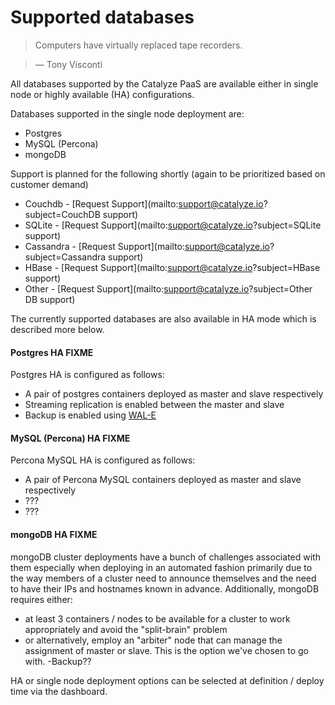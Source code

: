 # Supported databases

> Computers have virtually replaced tape recorders.

> — Tony Visconti


All databases supported by the Catalyze PaaS are available either in single node or highly available (HA) configurations.

Databases supported in the single node deployment are:
- Postgres
- MySQL (Percona)
- mongoDB

Support is planned for the following shortly (again to be prioritized based on customer demand)
- Couchdb - [Request Support](mailto:support@catalyze.io?subject=CouchDB support)
- SQLite - [Request Support](mailto:support@catalyze.io?subject=SQLite support)
- Cassandra - [Request Support](mailto:support@catalyze.io?subject=Cassandra support)
- HBase - [Request Support](mailto:support@catalyze.io?subject=HBase support)
- Other - [Request Support](mailto:support@catalyze.io?subject=Other DB support)

The currently supported databases are also available in HA mode which is described more below.

#### Postgres HA FIXME
Postgres HA is configured as follows:
- A pair of postgres containers deployed as master and slave respectively
- Streaming replication is enabled between the master and slave
- Backup is enabled using [WAL-E](https://github.com/wal-e/wal-e)


#### MySQL (Percona) HA FIXME
Percona MySQL HA is configured as follows:
- A pair of Percona MySQL containers deployed as master and slave respectively
- ???
- ???

#### mongoDB HA FIXME
mongoDB cluster deployments have a bunch of challenges associated with them especially when deploying in an automated fashion primarily due to the way members of a cluster need to announce themselves and the need to have their IPs and hostnames known in advance. Additionally, mongoDB requires either:
- at least 3 containers / nodes to be available for a cluster to work appropriately and avoid the "split-brain" problem
- or alternatively, employ an "arbiter" node that can manage the assignment of master or slave. This is the option we've chosen to go with.
-Backup??

HA or single node deployment options can be selected at definition / deploy time via the dashboard.



